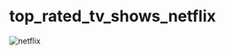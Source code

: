 # top_rated_tv_shows_netflix
![netflix](https://user-images.githubusercontent.com/85513416/203479051-05e5d0bd-ccb2-4f60-923f-3b69122cf51e.png)
